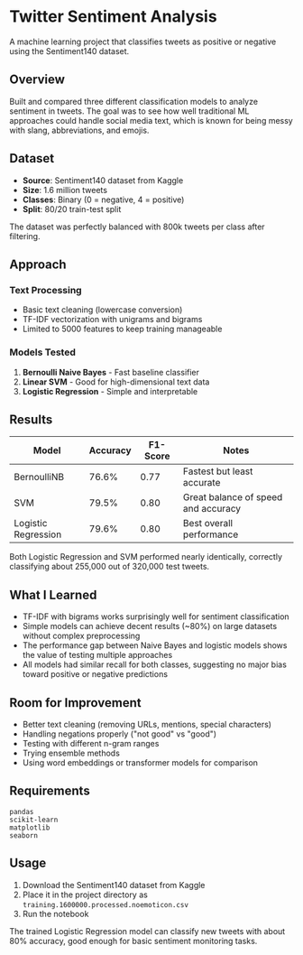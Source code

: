 # Twitter Sentiment Analysis

A machine learning project that classifies tweets as positive or negative using the Sentiment140 dataset.

## Overview

Built and compared three different classification models to analyze sentiment in tweets. The goal was to see how well traditional ML approaches could handle social media text, which is known for being messy with slang, abbreviations, and emojis.

## Dataset

- **Source**: Sentiment140 dataset from Kaggle
- **Size**: 1.6 million tweets
- **Classes**: Binary (0 = negative, 4 = positive)
- **Split**: 80/20 train-test split

The dataset was perfectly balanced with 800k tweets per class after filtering.

## Approach

### Text Processing
- Basic text cleaning (lowercase conversion)
- TF-IDF vectorization with unigrams and bigrams
- Limited to 5000 features to keep training manageable

### Models Tested
1. **Bernoulli Naive Bayes** - Fast baseline classifier
2. **Linear SVM** - Good for high-dimensional text data
3. **Logistic Regression** - Simple and interpretable

## Results

| Model | Accuracy | F1-Score | Notes |
|-------|----------|----------|-------|
| BernoulliNB | 76.6% | 0.77 | Fastest but least accurate |
| SVM | 79.5% | 0.80 | Great balance of speed and accuracy |
| Logistic Regression | 79.6% | 0.80 | Best overall performance |

Both Logistic Regression and SVM performed nearly identically, correctly classifying about 255,000 out of 320,000 test tweets.

## What I Learned

- TF-IDF with bigrams works surprisingly well for sentiment classification
- Simple models can achieve decent results (~80%) on large datasets without complex preprocessing
- The performance gap between Naive Bayes and logistic models shows the value of testing multiple approaches
- All models had similar recall for both classes, suggesting no major bias toward positive or negative predictions

## Room for Improvement

- Better text cleaning (removing URLs, mentions, special characters)
- Handling negations properly ("not good" vs "good")
- Testing with different n-gram ranges
- Trying ensemble methods
- Using word embeddings or transformer models for comparison

## Requirements

```
pandas
scikit-learn
matplotlib
seaborn
```

## Usage

1. Download the Sentiment140 dataset from Kaggle
2. Place it in the project directory as `training.1600000.processed.noemoticon.csv`
3. Run the notebook

The trained Logistic Regression model can classify new tweets with about 80% accuracy, good enough for basic sentiment monitoring tasks.
